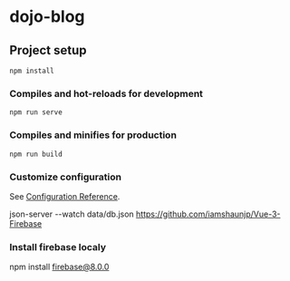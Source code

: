 # dojo-blog

## Project setup
```
npm install
```

### Compiles and hot-reloads for development
```
npm run serve
```

### Compiles and minifies for production
```
npm run build
```

### Customize configuration
See [Configuration Reference](https://cli.vuejs.org/config/).

json-server --watch data/db.json 
https://github.com/iamshaunjp/Vue-3-Firebase

### Install firebase localy
npm install firebase@8.0.0